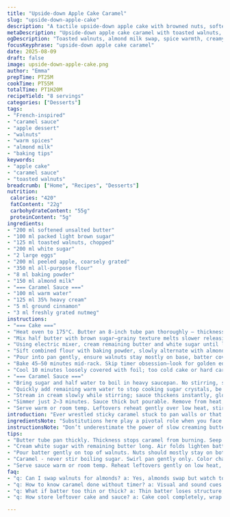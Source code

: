 ```yaml
---
title: "Upside-down Apple Cake Caramel"
slug: "upside-down-apple-cake"
description: "A tactile upside-down apple cake with browned nuts, softened freshly grated fruit, and a rich caramel sauce. Adjusted ingredient amounts, swapped almonds for walnuts, replaced milk with almond milk, and introduced warm spices for depth. Caramel sauce simmered gently, watching color shifts, not the clock. Sensory queues define progress. Effortless layering and quick beating keep batter airy. Pan choice matters for easy release; ring mold works but risks sticking. Caramel finishes creamy, luscious, not grainy. Cake texture moist from apple moisture, spice warmth changes with the variety. Doneness judged by skewer plus top spring-back. Perfect for year-round, especially cozy moments when aromas fill the air."
metaDescription: "Upside-down apple cake caramel with toasted walnuts, almond milk, warm spices and creamy caramel sauce. Moist texture, sensory-driven cues, cozy French-inspired dish."
ogDescription: "Toasted walnuts, almond milk swap, spice warmth, creamy caramel. Moist apple cake with tactile layers and caramel glaze. Watch color, smell, texture for doneness."
focusKeyphrase: "upside-down apple cake caramel"
date: 2025-08-09
draft: false
image: upside-down-apple-cake.png
author: "Emma"
prepTime: PT25M
cookTime: PT55M
totalTime: PT1H20M
recipeYield: "8 servings"
categories: ["Desserts"]
tags:
- "French-inspired"
- "caramel sauce"
- "apple dessert"
- "walnuts"
- "warm spices"
- "almond milk"
- "baking tips"
keywords:
- "apple cake"
- "caramel sauce"
- "toasted walnuts"
breadcrumb: ["Home", "Recipes", "Desserts"]
nutrition: 
 calories: "420"
 fatContent: "22g"
 carbohydrateContent: "55g"
 proteinContent: "5g"
ingredients:
- "200 ml softened unsalted butter"
- "100 ml packed light brown sugar"
- "125 ml toasted walnuts, chopped"
- "200 ml white sugar"
- "2 large eggs"
- "200 ml peeled apple, coarsely grated"
- "350 ml all-purpose flour"
- "8 ml baking powder"
- "150 ml almond milk"
- "=== Caramel Sauce ==="
- "100 ml warm water"
- "125 ml 35% heavy cream"
- "5 ml ground cinnamon"
- "3 ml freshly grated nutmeg"
instructions:
- "=== Cake ==="
- "Heat oven to 175°C. Butter an 8-inch tube pan thoroughly – thickness helps caramel seep without burning."
- "Mix half butter with brown sugar—grainy texture melts slower releasing aroma. Spread evenly over pan base. Sprinkle walnuts evenly. Watch nuts toast slightly in oven warmth if pre-toasted, add that nuttiness punch."
- "Using electric mixer, cream remaining butter and white sugar until light, fluffy—don’t rush, air folds lighten dense batter. Add eggs one by one, fully incorporated before next. Fold in grated apples, note dampness; apples vary, this adds moisture, balance seen later."
- "Sift combined flour with baking powder, slowly alternate with almond milk. Helps prevent lumps, keeps batter cohesive but not wet. Batter texture should drip like thick honey, not stiff but hold shape."
- "Pour into pan gently, ensure walnuts stay mostly on base, batter covers nuts simmers underneath forming sticky topping."
- "Bake 45–50 minutes mid-rack. Skip timer obsession–look for golden edges curling slightly, top springy to gentle touch but not jiggly. Insert skewer near center, moist crumbs signal readiness not raw batter. If too wet, additional 5 minutes, watching closely avoid dryness."
- "Cool 10 minutes loosely covered with foil; too cold cake or hard caramel leads to cracking when inverted. Run a knife carefully around edges before flipping onto large plate. Tap sound should release cake cleanly."
- "=== Caramel Sauce ==="
- "Bring sugar and half water to boil in heavy saucepan. No stirring, swirl pan gently, watch color change from pale to amber—your cue, don’t walk away. Residual heat continues browning so remove just as deep amber forms."
- "Quickly add remaining warm water to stop cooking sugar crystals, be careful—caramel hiss and steam aggressively. Stir gently till lumps dissolve in shimmering syrup."
- "Stream in cream slowly while stirring; sauce thickens instantly, glossy texture emerging. Add cinnamon and nutmeg, aromatic warmth infuses sauce."
- "Simmer just 2–3 minutes. Sauce thick but pourable. Remove from heat, cool slightly to thicken further before drizzling over cake."
- "Serve warm or room temp. Leftovers reheat gently over low heat, stirring to revive glossy state. Cake stands well next day, flavors marry overnight—try with whipped cream or vanilla ice cream for contrast."
introduction: "Ever wrestled sticky caramel stuck to pan walls or that disappointing dry apple cake? Been there, learned the signs to finesse. Not just recipes; smells, sounds, even textures tell you how far to push baking without guessing. For years, I tweaked quantities to balance moisture from apples absorbing flour while keeping topping crackly with toasted nuts. Almond milk pops protein in a subtle almond presence; swapped out traditional milk to deepen flavors. Cinnamon and nutmeg are twists; use sparingly, build warmth that doesn’t overpower. Caramel is a beast alone—timing and attention crucial. Watch the color, feel the steam, and listen for the hiss as water drops hit the syrup. That’s when magic shifts. Cake? Springy top, golden edges; no toothpicks guessing needed."
ingredientsNote: "Substitutions here play a pivotal role when you face ingredient shortages or dietary tweaks. Swapping almonds for toasted walnuts alters crunch and oil profile—walnuts release richness under heat differently, avoiding bitter edges almonds can sometimes lend when over-toasted. Milk replaced by almond milk adds subtle nuttiness, raises tenderness, but beware thinning batter—you may need a touch less liquid on wet test. Brown sugar amount reduced slightly balances moisture from fresh apples and changes caramel notes; white sugar largely retained for structural integrity, ensuring crumb lifts well without heaviness. Spice addition brightens this beyond original, adding fragrant warming layers without masking fruity brightness. Use freshly grated nutmeg, avoid pre-ground pale flavor fades quickly. Toast nuts dry in pan for extra punch — smell before mixing in."
instructionsNote: "Don’t underestimate the power of slow creaming butter and sugar properly. Separate portions ensure nutty topping with the brown sugar while white sugar whipped late provides lift. Alternate flour and milk, sift, avoid overmixing, tough cake looms when you stir vigorously. Watch batter consistency—too thick will bury apples, too thin loses structure. Baking done visually; golden edges pulling slightly, smooth top with faint spring tells you ready. Skewer is fail-safe, but texture is key. Cooling before inverting—too hot and caramel smears, too cold and cake breaks. Patience pays off. Caramel — never stir once boiling starts, swirl pan gently only; this prevents sugar crystallizing, preserves gloss. On adding water, prepare for hiss, add slowly, stir only when lumps melt. Cream addition thickens instantly; hurry here before sauce overcooks and grains. Simmer briefly, just enough to meld flavors and get shiny texture. Serve sauce room temp or warm — this saucy contrast transforms cake experience."
tips:
- "Butter tube pan thickly. Thickness stops caramel from burning. Seep slow under nuts. Coat base fully else caramel burns or sticks. Toast walnuts dry first. Watch aroma hit—nuts brown fast. Brown sugar on base - grainy texture melts slower. Adds slow caramel melt instead fast burn. Mix only half butter first with brown sugar - creates crunchy topping base."
- "Cream white sugar with remaining butter long. Air folds lighten batter. Wait for fluffy, not rushed. Eggs in one by one. Fold grated apples carefully. Apples damp vary moisture. Too much apple juice thin batter fast. Batter should drip slowly like honey, not thick clumpy paste. Alternate sifted flour and almond milk, keep slow to avoid lumps. Almond milk thins batter more than dairy, adjust if needed."
- "Pour batter gently on top of walnuts. Nuts should mostly stay on bottom. Batter simmers walnuts underneath, sticky topping forms. Bake 45 to 50 mins mid rack. No timer obsession – golden edges curl, top springs back to gentle touch. Skewer wet crumbs signal moist finished but no raw. Add 5 mins if too moist, watch not to dry cake. Cooling matters. Cover loosely with foil 10 mins. Too cold = caramel cracks when inverted. Run knife around edges before flip."
- "Caramel - never stir boiling sugar. Swirl pan gently only. Color change is signal - pale to amber. Remove at deep amber - residual heat continues darkening. Add warm water slow to stop cooking sugar crystals. Hiss and steam aggressive. Stir only when lumps melt. Stream in cream slow while stirring, thickens instantly. Aroma from cinnamon and freshly grated nutmeg awakens sauce. Simmer 2 to 3 mins only. Too long grainy sauce forms."
- "Serve sauce warm or room temp. Reheat leftovers gently on low heat, stir to revive shine. Cake texture moist from apple juice. Spice warmth varies by cinnamon, nutmeg amount and freshness. Walnuts add crunch and rich oils, almonds swapped out to balance profile avoiding bitter notes that toast too much. Use fresh nutmeg grated only, pre-ground loses punch fast. Toast nuts dry until aroma strong but not burnt."
faq:
- "q: Can I swap walnuts for almonds? a: Yes, almonds swap but watch toasting. Almonds burn easier taste bitter fast. Toast dry, watch color carefully. Walnuts release richness differently under heat. Texture crunch varies. Adjust amount if using almonds due to oil difference."
- "q: How to know caramel done without timer? a: Visual and sound cues key. Watch sugar color change from pale to amber. Look for rich deep amber before removing heat. Residual heat keeps cooking, so pull early. No stirring during boil prevents crystallizing. Listen for hiss when water added to stop cooking sugar crystals."
- "q: What if batter too thin or thick? a: Thin batter loses structure, apples sink, flatten cake. Add a little more flour slowly if too thin. Thick batter risks heavy cake no rise, dry apple patches. Adjust almond milk cautiously — it thins more than cow milk. Fold carefully, no overmixing. Texture should drip like honey, hold shape not stiff."
- "q: How store leftover cake and sauce? a: Cake cool completely, wrap loosely, fridge best to keep moist. Bring sauce to room temp or gently warm before serving. Leftover sauce thickens in fridge - reheat low stirring to restore shine. Can freeze cake in portions wrapped airtight but sauce better fresh or refrigerated short-term."

---
```

